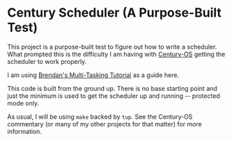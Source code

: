 # Century Scheduler (A Purpose-Built Test)

This project is a purpose-built test to figure out how to write a scheduler.  What prompted this is the difficulty I am having with [Century-OS](https://github.com/eryjus/century-os) getting the scheduler to work properly.

I am using [Brendan's Multi-Tasking Tutorial](https://wiki.osdev.org/Brendan's_Multi-tasking_Tutorial) as a guide here.

This code is built from the ground up.  There is no base starting point and just the minimum is used to get the scheduler up and running -- protected mode only.

As usual, I will be using `make` backed by `tup`.  See the Century-OS commentary (or many of my other projects for that matter) for more information.




